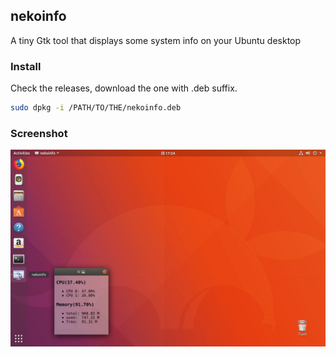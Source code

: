 nekoinfo
------------------
A tiny Gtk tool that displays some system info on your Ubuntu desktop

### Install
Check the releases, download the one with .deb suffix.

```bash
sudo dpkg -i /PATH/TO/THE/nekoinfo.deb
```

### Screenshot
![screenshot](screenshot.jpg)


